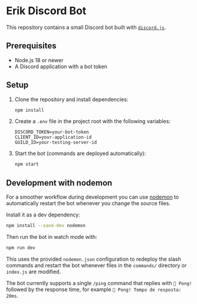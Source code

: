 # Erik Discord Bot

This repository contains a small Discord bot built with [`discord.js`](https://discord.js.org/).

## Prerequisites

- Node.js 18 or newer
- A Discord application with a bot token

## Setup

1. Clone the repository and install dependencies:
   ```bash
   npm install
   ```
2. Create a `.env` file in the project root with the following variables:
   ```env
   DISCORD_TOKEN=your-bot-token
   CLIENT_ID=your-application-id
   GUILD_ID=your-testing-server-id
   ```
3. Start the bot (commands are deployed automatically):
   ```bash
   npm start
   ```

## Development with nodemon

For a smoother workflow during development you can use
[nodemon](https://github.com/remy/nodemon) to automatically restart the bot
whenever you change the source files.

Install it as a dev dependency:

```bash
npm install --save-dev nodemon
```

Then run the bot in watch mode with:

```bash
npm run dev
```

This uses the provided `nodemon.json` configuration to redeploy the slash
commands and restart the bot whenever files in the `commands/` directory or
`index.js` are modified.

The bot currently supports a single `/ping` command that replies with
`🏓 Pong!` followed by the response time, for example `🏓 Pong! Tempo de
resposta: 20ms`.
